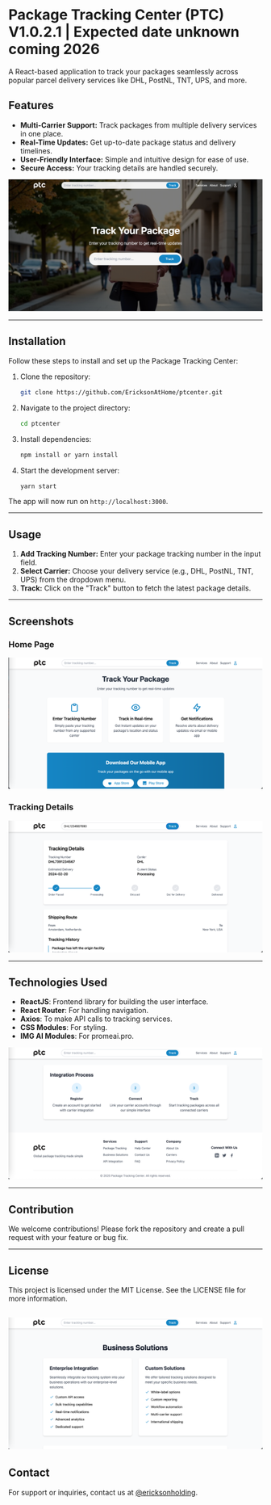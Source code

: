 # Package Tracking Center (PTC) V1.0.2.1 | Expected date unknown coming 2026

A React-based application to track your packages seamlessly across popular parcel delivery services like DHL, PostNL, TNT, UPS, and more.

## Features
- **Multi-Carrier Support:** Track packages from multiple delivery services in one place.
- **Real-Time Updates:** Get up-to-date package status and delivery timelines.
- **User-Friendly Interface:** Simple and intuitive design for ease of use.
- **Secure Access:** Your tracking details are handled securely.

![1564w3646 Page](https://raw.githubusercontent.com/EricksonAtHome/ptcenter/refs/heads/master/img/1564w3646.png)

---

## Installation
Follow these steps to install and set up the Package Tracking Center:

1. Clone the repository:
   ```bash
   git clone https://github.com/EricksonAtHome/ptcenter.git
   ```

2. Navigate to the project directory:
   ```bash
   cd ptcenter
   ```

3. Install dependencies:
   ```bash
   npm install or yarn install
   ```

4. Start the development server:
   ```bash
   yarn start
   ```

The app will now run on `http://localhost:3000`.

---

## Usage

1. **Add Tracking Number:** Enter your package tracking number in the input field.
2. **Select Carrier:** Choose your delivery service (e.g., DHL, PostNL, TNT, UPS) from the dropdown menu.
3. **Track:** Click on the "Track" button to fetch the latest package details.

---

## Screenshots
### Home Page
![38675354 Page](https://raw.githubusercontent.com/EricksonAtHome/ptcenter/refs/heads/master/img/38675354.png)

### Tracking Details
![Tracking Details](https://raw.githubusercontent.com/EricksonAtHome/ptcenter/refs/heads/master/img/25675684543.png)

---

## Technologies Used
- **ReactJS**: Frontend library for building the user interface.
- **React Router**: For handling navigation.
- **Axios**: To make API calls to tracking services.
- **CSS Modules**: For styling.
- **IMG AI Modules**: For promeai.pro.

![467859e23 Page](https://github.com/EricksonAtHome/ptcenter/blob/master/img/467859e23.png)

---

## Contribution
We welcome contributions! Please fork the repository and create a pull request with your feature or bug fix.

---

## License
This project is licensed under the MIT License. See the LICENSE file for more information.

![69867423 Page](https://github.com/EricksonAtHome/ptcenter/blob/master/img/69867423.png)
---

## Contact
For support or inquiries, contact us at [@ericksonholding](https://www.instagram.com/ericksonholding).
